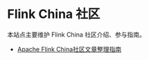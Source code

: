 # Flink China 社区

本站点主要维护 Flink China 社区介绍、参与指南。

- [Apache Flink China社区文章整理指南](https://github.com/flink-china/community/blob/master/Apache%20Flink%20China%20%E7%A4%BE%E5%8C%BA%E6%96%87%E7%AB%A0%E6%95%B4%E7%90%86%E6%8C%87%E5%8D%97.md)
